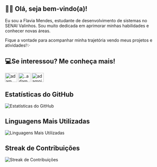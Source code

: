 ## 👋🏻 Olá, seja bem-vindo(a)!

Eu sou a Flavia Mendes, estudante de desenvolvimento de sistemas no SENAI Valinhos. 
Sou muito dedicada em aprimorar minhas habilidades e conhecer novas áreas. 

Fique a vontade para acompanhar minha trajetória vendo meus projetos e atividades!✨

## 💻Se interessou? Me conheça mais!
<a href="https://www.linkedin.com/in/flaviamendes17/" target="blank"><img align="center"
      src="https://raw.githubusercontent.com/rahuldkjain/github-profile-readme-generator/master/src/images/icons/Social/linked-in-alt.svg"
      alt="adam pithewan" height="30" width="40" /></a>
  <a href="https://www.instagram.com/flaviaramendes?igsh=em0wd2xkeTh6eDJp" target="blank"><img align="center"
      src="https://raw.githubusercontent.com/rahuldkjain/github-profile-readme-generator/master/src/images/icons/Social/instagram.svg"
      alt="..adam._" height="30" width="40" /></a>
  <a href="https://github.com/flaviamendes17"><img align="center"
      src="https://hrcdn.net/fcore/assets/github-colored-1db995054b.svg"
      alt="adampithewan" height="30" width="40" /></a>
      
## Estatísticas do GitHub

![Estatísticas do GitHub](https://github-readme-stats.vercel.app/api?username=flaviamendes17&theme=omni&show_icons=true&hide_border=false&count_private=true)


## Linguagens Mais Utilizadas

![Linguagens Mais Utilizadas](https://github-readme-stats.vercel.app/api/top-langs/?username=flaviamendes17&theme=omni&show_icons=true&hide_border=false&layout=compact) 

## Streak de Contribuições

![Streak de Contribuições](https://github-readme-streak-stats.herokuapp.com/?user=flaviamendes17&theme=omni&hide_border=false)

</div>
